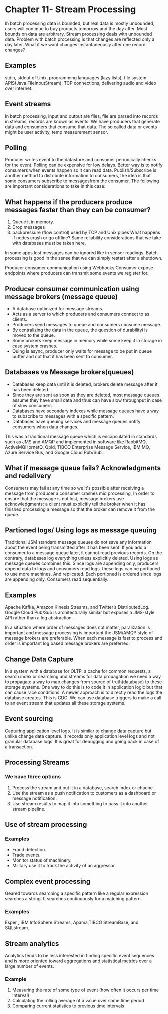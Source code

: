 # Chapter 11- Stream Processing
In batch processing data is bounded, but real data is mostly unbounded, users will continue to buy products tomorrow and the day after. 
Most bounds on data are arbitrary. Stream processing deals with unbounded data.
Problem with batch processing is that changes are reflected only a day later.
What if we want changes instantaneously after one record changes?

## Examples
stdin, stdout of Unix, programming languages (lazy lists), file system APIS(Java FileInputStream), TCP connections, delivering audio and video over internet.

## Event streams
In batch processing, input and output are files, file are parsed into records in streams, records are known as events. 
We have producers that generate data and consumers that consume that data. The so called data or events might be user activity, temp measurement sensor.

## Polling
Producer writes event to the datastore and consumer periodically checks for the event. Polling can be expensive for low delays. Better way is to notify consumers when events happen so it can read data.
Publish/Subscribe is another method to distribute information to consumers, the idea is that some consumers subscribe to messagesfrom the consumer. The following are important considerations to take in this case:

## What happens if the producers produce messages faster than they can be consumer?
1. Queue it in memory.
2. Drop messages
3. backpressure (flow control) used by TCP and Unix pipes
What happens if nodes crash or go offline?
Same reliability considerations that we take with databases must be taken here.

In some apps lost messages can be ignored like in sensor readings.
Batch processing is good in the sense that we can simply restart after a shutdown.

Producer consumer communication using Webhooks
Consumer expose endpoints where producers can transmit some events we register for.

## Producer consumer communication using message brokers (message queue)
- A database optimized for message streams.
- Acts as a server to which producers and consumers connect to as clients.
- Producers send messages to queue and consumers consume message.
- By centralizing the data in the queue, the question of durabilityi is moved to the queue.
- Some brokers keep message in memory while some keep it in storage in case system crashes.
- Quing is async, producer only waits for message to be put in queue buffer and not that it has been sent to consumer.

## Databases vs Message brokers(queues)
- Databases keep data until it is deleted, brokers delete message after it has been deleted.
- Since they are sent as soon as they are deleted, most message queues assume they have small data and thus can have slow throughput in case of slow consumers.
- Databases have secondary indexes while message queues have a way to subscribe to messages with a specific pattern.
- Databases have queuing services and message queues notify consumers when data changes.

This was a traditional message queue which is encapsulated in standards such as JMS and AMQP and implemented in software like RabbitMQ,
ActiveMQHornetQ, Qpid, TIBCO Enterprise Message Service, IBM MQ, Azure Service
Bus, and Google Cloud Pub/Sub.

## What if message queue fails? Acknowledgments and redelivery
Consumers may fail at any time so we it's possible after receiving a message from producer a consumer crashes mid processing,
In order to ensure that the message is not lost, message brokers use acknowledgments: a client must explicitly tell the broker when 
it has finished processing a message so that the broker can remove it from the queue.

## Partioned logs/ Using logs as message queuing
Traditional JSM standard message queues do not save any information about the event being transmitted after it has been sent. 
If you add a consumer to a message queue later, it cannot read previous records.
On the contrary, databases log everything unless explicitly deleted. Using logs as message queues combines this.
Since logs are appending only, producers append data to logs and consumers read logs. these logs can be portioned to use more machines.
And replicated. Each portioned is ordered since logs are appending only. Consumers read sequentially.

## Examples
Apache Kafka, Amazon Kinesis Streams, and Twitter’s DistributedLog.
Google Cloud Pub/Sub is architecturally similar but exposes a JMS-style API rather than a log abstraction.

In a situation where order of messages does not matter, paralization is important and message processing is important the JSM/AMQP style 
of message brokers are preferable. When each message is fast to process and order is important log based message brokers are preferred.

## Change Data Capture
In a system with a database for OLTP, a cache for common requests, a search index or searching and streams for data propagation we
need a way to propagate a way to map changes from source of truth(database) to these storage systems. One way to do this is to code it in application logic but that can cause race conditions. A newer approach is to directly read the logs the database creates.
 This is CDC. We can use database triggers to make a call to an event stream that updates all these storage systems.
## Event sourcing
Capturing application level logs. It is similar to change data capture but unlike change data capture. It records only application level
logs and not granular database logs. It is great for debugging and going back in case of a transaction.

## Processing Streams

### We have three options
1. Process the stream and put it in a database, search index or chache.
2. Use the stream as a push notification to customers as a dashboard or message notification.
3. Use stream results to map it into something to pass it into another stream pipeline.

## Use of stream processing
### Examples
- Fraud detection.
- Trade events.
- Monitor status of machinery.
- Military use it to track the activity of an aggressor.

## Complex event processing
Geared towards searching a specific pattern like a regular expression searches a string. It searches continuously for a matching pattern.
### Examples
Esper , IBM InfoSphere Streams, Apama,TIBCO StreamBase, and SQLstream.

## Stream analytics
Analytics tends to be less interested in finding specific event sequences and is more oriented toward aggregations and statistical 
metrics over a large number of events.
### Example
1. Measuring the rate of some type of event (how often it occurs per time interval)
2. Calculating the rolling average of a value over some time period
3. Comparing current statistics to previous time intervals












